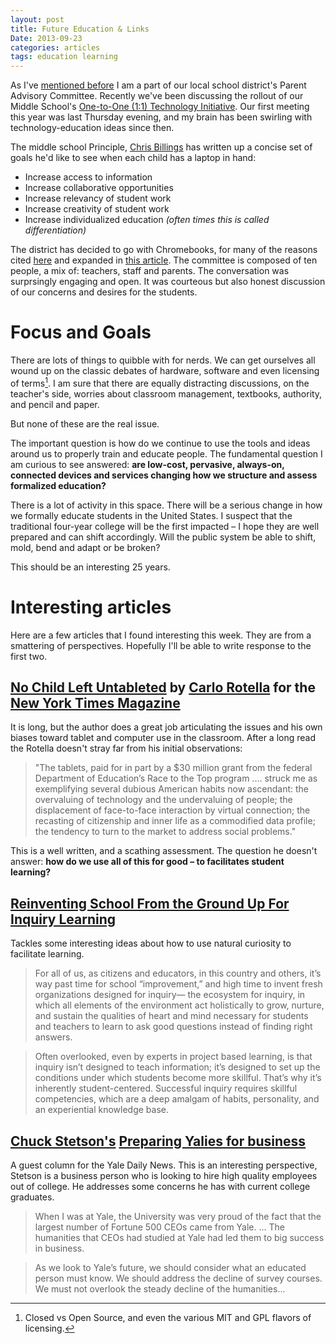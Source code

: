 ```yaml
---
layout: post
title: Future Education & Links
Date: 2013-09-23
categories: articles
tags: education learning
---
```


As I've [mentioned before](/articles/2012/12/15/technology-in-school/) I am a part of our local school district's Parent Advisory Committee. Recently we've been discussing the rollout of our Middle School's [One-to-One (1:1) Technology Initiative](https://sites.google.com/a/gilbert.k12.ia.us/gms-1-1-initiative/). Our first meeting this year was last Thursday evening, and my brain has been swirling with technology-education ideas since then. 

The middle school Principle, [Chris Billings](http://twitter.com/GMSIowa) has written up a concise set of goals he'd like to see when each child has a laptop in hand:

* Increase access to information
* Increase collaborative opportunities
* Increase relevancy of student work
* Increase creativity of student work
* Increase individualized education _(often times this is called differentiation)_

The district has decided to go with Chromebooks, for many of the reasons cited [here](https://sites.google.com/a/gilbert.k12.ia.us/gms-1-1-initiative/home/the-chromebook) and expanded in [this article](https://www.edsurge.com/n/2013-07-02-opinion-why-chromebooks-should-rule-the-school). The committee is composed of ten people, a mix of: teachers, staff and parents. The conversation was surprsingly engaging and open. It was courteous but also honest discussion of our concerns and desires for the students.

# Focus and Goals

There are lots of things to quibble with for nerds. We can get ourselves all wound up on the classic debates of hardware, software and even licensing of terms[^1]. I am sure that there are equally distracting discussions, on the teacher's side, worries about classroom management, textbooks, authority, and pencil and paper.

But none of these are the real issue.

The important question is how do we continue to use the tools and ideas around us to properly train and educate people. The fundamental question I am curious to see answered: **are low-cost, pervasive, always-on, connected devices and services changing how we structure and assess formalized education?**

There is a lot of activity in this space. There will be a serious change in how we formally educate students in the United States. I suspect that the traditional four-year college will be the first impacted – I hope they are well prepared and can shift accordingly. Will the public system be able to shift, mold, bend and adapt or be broken?

This should be an interesting 25 years.

#  Interesting articles

Here are a few articles that I found interesting this week. They are from a smattering of perspectives. Hopefully I'll be able to write response to the first two.

## [No Child Left Untableted](http://www.nytimes.com/2013/09/15/magazine/no-child-left-untableted.html?pagewanted=all&_r=0) by [Carlo Rotella](http://www.bc.edu/schools/cas/english/faculty/facalpha/rotella.html) for the [New York Times Magazine](http://www.nytimes.com/pages/magazine/index.html)

It is long, but the author does a great job articulating the issues and his own biases toward tablet and computer use in the classroom. After a long read the Rotella doesn't stray far from his initial observations:

> "The tablets, paid for in part by a $30 million grant from the federal Department of Education’s Race to the Top program .... struck me as exemplifying several dubious American habits now ascendant: the overvaluing of technology and the undervaluing of people; the displacement of face-to-face interaction by virtual connection; the recasting of citizenship and inner life as a commodified data profile; the tendency to turn to the market to address social problems."

This is a well written, and a scathing assessment. The question he doesn't answer: **how do we use all of this for good – to facilitates student learning?**


## [Reinventing School From the Ground Up For Inquiry Learning](http://blogs.kqed.org/mindshift/2013/09/reinventing-school-new-learning-environment-ecosystems-for-inquiry-learning/)

Tackles some interesting ideas about how to use natural curiosity to facilitate learning.

> For all of us, as citizens and educators, in this country and others, it’s way past time for school “improvement,” and high time to invent fresh organizations designed for inquiry— the ecosystem for inquiry, in which all elements of the environment act holistically to grow, nurture, and sustain the qualities of heart and mind necessary for students and teachers to learn to ask good questions instead of finding right answers.

> Often overlooked, even by experts in project based learning, is that inquiry isn’t designed to teach information; it’s designed to set up the conditions under which students become more skillful. That’s why it’s inherently student-centered. Successful inquiry requires skillful competencies, which are a deep amalgam of habits, personality, and an experiential knowledge base. 


## [Chuck Stetson's](http://yaledailynews.com/blog/author/chuckstetson/) [Preparing Yalies for business](http://yaledailynews.com/blog/2012/09/21/stetson-preparing-yalies-for-business/) 
A guest column  for the Yale Daily News. This is an interesting perspective, Stetson is a business person who is looking to hire high quality employees out of college. He addresses some concerns he has with current college graduates.

> When I was at Yale, the University was very proud of the fact that the largest number of Fortune 500 CEOs came from Yale. ... The humanities that CEOs had studied at Yale had led them to big success in business. 

> As we look to Yale’s future, we should consider what an educated person must know. We should address the decline of survey courses. We must not overlook the steady decline of the humanities...


[^1]: Closed vs Open Source, and even the various MIT and GPL flavors of licensing.